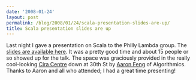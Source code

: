 ```yaml
---
date: '2008-01-24'
layout: post
permalink: /blog/2008/01/24/scala-presentation-slides-are-up/
title: Scala presentation slides are up
---
```

Last night I gave a presentation on Scala to the Philly Lambda group. The [slides are available here](/talks/Scala.pdf). It was a pretty good time and about 15 people or so showed up for the talk. The space was graciously provided in the really cool-looking [Cira Centre](https://en.wikipedia.org/wiki/Cira_Centre) down at 30th St by [Aaron Feng](https://www.linkedin.com/in/aaronfeng/) of Algorithmics. Thanks to Aaron and all who attended; I had a great time presenting!
